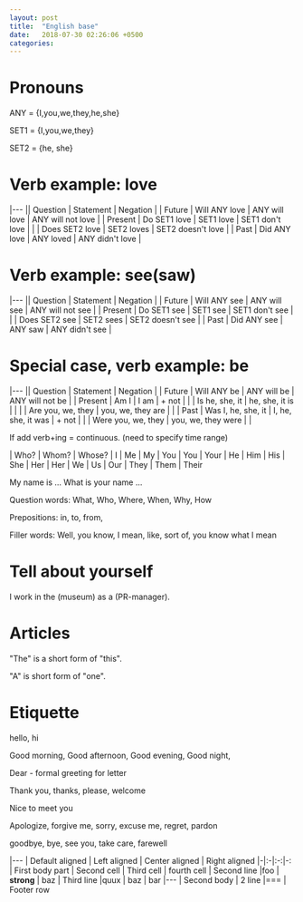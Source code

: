 ```yaml
---
layout: post
title:  "English base"
date:   2018-07-30 02:26:06 +0500
categories: 
---
```


# Pronouns

ANY = {I,you,we,they,he,she}

SET1 = {I,you,we,they}

SET2 = {he, she}

# Verb example: love

|---
|| Question | Statement | Negation |
| Future  | Will ANY love | ANY will love | ANY will not love |
| Present | Do SET1 love   | SET1 love   | SET1 don't love   |
|         | Does SET2 love | SET2 loves  | SET2 doesn't love |
| Past    | Did ANY love | ANY loved | ANY didn't love |

# Verb example: see(saw)

|---
|| Question | Statement | Negation |
| Future  | Will ANY see  | ANY will see | ANY will not see |
| Present | Do SET1 see   | SET1 see  | SET1 don't see    |
|         | Does SET2 see | SET2 sees | SET2 doesn't see  |
| Past    | Did ANY see   | ANY saw   | ANY didn't see    |


# Special case, verb example: be

|---
|| Question | Statement | Negation |
| Future  | Will ANY be       | ANY will be       | ANY will not be |
| Present | Am I              | I am              | + not |
|         | Is he, she, it    | he, she, it is    |  |
|         | Are you, we, they | you, we, they are |  |
| Past    | Was I, he, she, it | I, he, she, it was | + not |
|         | Were you, we, they | you, we, they were |  |

If add verb+ing = continuous. (need to specify time range)

| Who?  | Whom? | Whose?
| I     | Me    | My
| You   | You   | Your
| He    | Him   | His
| She   | Her   | Her
| We    | Us    | Our
| They  | Them  | Their

My name is ...
What is your name ...



Question words: What, Who, Where, When, Why, How

Prepositions: in, to, from,

Filler words: Well, you know, I mean, like, sort of, you know what I mean

# Tell about yourself

I work in the (museum) as a (PR-manager).

# Articles

"The" is a short form of "this".

"A" is short form of "one".

# Etiquette

hello, hi

Good morning, Good afternoon, Good evening, Good night, 

Dear - formal greeting for letter

Thank you, thanks, please, welcome

Nice to meet you

Apologize, forgive me, sorry, excuse me, regret, pardon

goodbye, bye, see you, take care, farewell 

|---
| Default aligned | Left aligned | Center aligned | Right aligned
|-|:-|:-:|-:
| First body part | Second cell | Third cell | fourth cell
| Second line |foo | **strong** | baz
| Third line |quux | baz | bar
|---
| Second body
| 2 line
|===
| Footer row